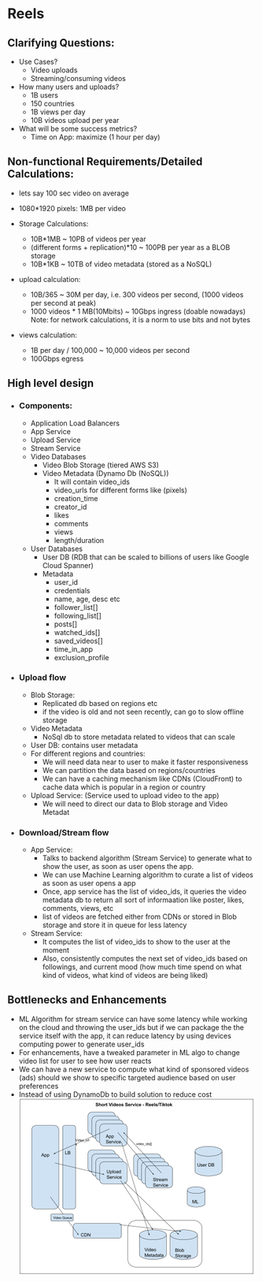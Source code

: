 # Reels

## Clarifying Questions:

- Use Cases?
  - Video uploads
  - Streaming/consuming videos
- How many users and uploads?
  - 1B users
  - 150 countries
  - 1B views per day
  - 10B videos upload per year
- What will be some success metrics?
  - Time on App: maximize (1 hour per day)

## Non-functional Requirements/Detailed Calculations:

- lets say 100 sec video on average
- 1080\*1920 pixels: 1MB per video
- Storage Calculations:

  - 10B\*1MB ~ 10PB of videos per year
  - (different forms + replication)\*10 ~ 100PB per year as a BLOB storage
  - 10B\*1KB ~ 10TB of video metadata (stored as a NoSQL)

- upload calculation:

  - 10B/365 ~ 30M per day, i.e. 300 videos per second, (1000 videos per second at peak)
  - 1000 videos \* 1 MB(10Mbits) ~ 10Gbps ingress (doable nowadays)
    Note: for network calculations, it is a norm to use bits and not bytes

- views calculation:
  - 1B per day / 100,000 ~ 10,000 videos per second
  - 100Gbps egress

## High level design

- ### Components:

  - Application Load Balancers
  - App Service
  - Upload Service
  - Stream Service
  - Video Databases
    - Video Blob Storage (tiered AWS S3)
    - Video Metadata (Dynamo Db (NoSQL))
      - It will contain video_ids
      - video_urls for different forms like (pixels)
      - creation_time
      - creator_id
      - likes
      - comments
      - views
      - length/duration
  - User Databases
    - User DB (RDB that can be scaled to billions of users like Google Cloud Spanner)
    - Metadata
      - user_id
      - credentials
      - name, age, desc etc
      - follower_list[]
      - following_list[]
      - posts[]
      - watched_ids[]
      - saved_videos[]
      - time_in_app
      - exclusion_profile

- ### Upload flow

  - Blob Storage:
    - Replicated db based on regions etc
    - if the video is old and not seen recently, can go to slow offline storage
  - Video Metadata
    - NoSql db to store metadata related to videos that can scale
  - User DB: contains user metadata
  - For different regions and countries:
    - We will need data near to user to make it faster responsiveness
    - We can partition the data based on regions/countries
    - We can have a caching mechanism like CDNs (CloudFront) to cache data which is popular in a region or country
  - Upload Service: (Service used to upload video to the app)
    - We will need to direct our data to Blob storage and Video Metadat

- ### Download/Stream flow

  - App Service:
    - Talks to backend algorithm (Stream Service) to generate what to show the user, as soon as user opens the app.
    - We can use Machine Learning algorithm to curate a list of videos as soon as user opens a app
    - Once, app service has the list of video_ids, it queries the video metadata db to return all sort of informaation like poster, likes, comments, views, etc
    - list of videos are fetched either from CDNs or stored in Blob storage and store it in queue for less latency
  - Stream Service:
    - It computes the list of video_ids to show to the user at the moment
    - Also, consistently computes the next set of video_ids based on followings, and current mood (how much time spend on what kind of videos, what kind of videos are being liked)

## Bottlenecks and Enhancements

- ML Algorithm for stream service can have some latency while working on the cloud and throwing the user_ids but if we can package the the service itself with the app, it can reduce latency by using devices computing power to generate user_ids
- For enhancements, have a tweaked parameter in ML algo to change video list for user to see how user reacts
- We can have a new service to compute what kind of sponsored videos (ads) should we show to specific targeted audience based on user preferences
- Instead of using DynamoDb to build solution to reduce cost
  ![final_design](reels.png)
